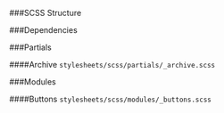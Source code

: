 ###SCSS Structure

###Dependencies

###Partials

####Archive
`stylesheets/scss/partials/_archive.scss`

###Modules

####Buttons
`stylesheets/scss/modules/_buttons.scss`